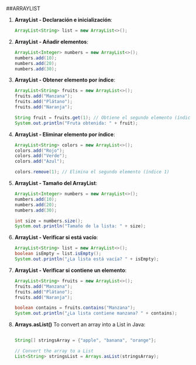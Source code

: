 ##ARRAYLIST

1. **ArrayList - Declaración e inicialización**:

    ```java
    ArrayList<String> list = new ArrayList<>();
    ```

2. **ArrayList - Añadir elementos**:

    ```java
    ArrayList<Integer> numbers = new ArrayList<>();
    numbers.add(10);
    numbers.add(20);
    numbers.add(30);
    ```

3. **ArrayList - Obtener elemento por índice**:

    ```java
    ArrayList<String> fruits = new ArrayList<>();
    fruits.add("Manzana");
    fruits.add("Plátano");
    fruits.add("Naranja");

    String fruit = fruits.get(1); // Obtiene el segundo elemento (índice 1)
    System.out.println("Fruta obtenida: " + fruit);
    ```

4. **ArrayList - Eliminar elemento por índice**:

    ```java
    ArrayList<String> colors = new ArrayList<>();
    colors.add("Rojo");
    colors.add("Verde");
    colors.add("Azul");

    colors.remove(1); // Elimina el segundo elemento (índice 1)
    ```

5. **ArrayList - Tamaño del ArrayList**:

    ```java
    ArrayList<Integer> numbers = new ArrayList<>();
    numbers.add(10);
    numbers.add(20);
    numbers.add(30);

    int size = numbers.size();
    System.out.println("Tamaño de la lista: " + size);
    ```

6. **ArrayList - Verificar si está vacío**:

    ```java
    ArrayList<String> list = new ArrayList<>();
    boolean isEmpty = list.isEmpty();
    System.out.println("¿La lista está vacía? " + isEmpty);
    ```

7. **ArrayList - Verificar si contiene un elemento**:

    ```java
    ArrayList<String> fruits = new ArrayList<>();
    fruits.add("Manzana");
    fruits.add("Plátano");
    fruits.add("Naranja");

    boolean contains = fruits.contains("Manzana");
    System.out.println("¿La lista contiene manzana? " + contains);
    ```

8. **Arrays.asList()** To convert an array into a List in Java:

    ```java

    String[] stringsArray = {"apple", "banana", "orange"};

    // Convert the array to a List
    List<String> stringsList = Arrays.asList(stringsArray);

    ```
